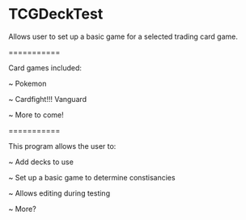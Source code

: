 TCGDeckTest
===========

Allows user to set up a basic game for a selected trading card game.

===========

Card games included:

~ Pokemon

~ Cardfight!!! Vanguard

~ More to come!

===========

This program allows the user to:

~ Add decks to use

~ Set up a basic game to determine constisancies

~ Allows editing during testing

~ More?
